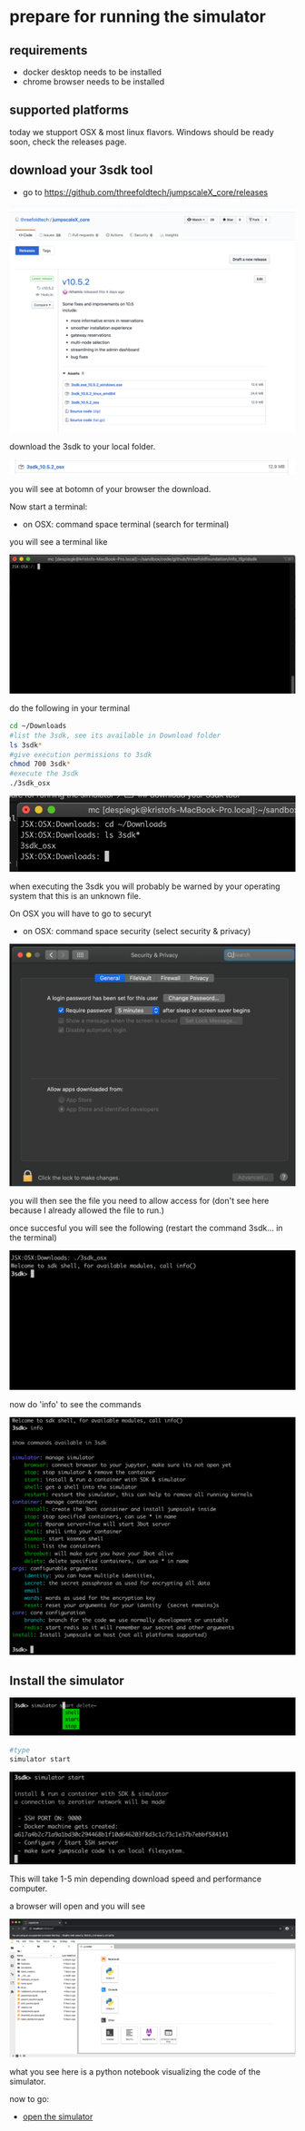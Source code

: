 # prepare for running the simulator

## requirements

- docker desktop needs to be installed
- chrome browser needs to be installed

## supported platforms

today we stupport OSX & most linux flavors.
Windows should be ready soon, check the releases page.

## download your 3sdk tool

- go to https://github.com/threefoldtech/jumpscaleX_core/releases

![](img/download_3sdk1.png)

download the 3sdk to your local folder.

![](img/downloaded1.png)

you will see at botomn of your browser the download.

Now start a terminal:

- on OSX: command space terminal (search for terminal)

you will see a terminal like 

![](./img/terminal.png)

do the following in your terminal

```bash
cd ~/Downloads
#list the 3sdk, see its available in Download folder
ls 3sdk*
#give execution permissions to 3sdk
chmod 700 3sdk*
#execute the 3sdk
./3sdk_osx
```

![](./img/dir.png)

when executing the 3sdk you will probably be warned by your operating system that this is an unknown file.

On OSX you will have to go to securyt

- on OSX: command space security  (select security & privacy)

![](./img/security_privacy.png)

you will then see the file you need to allow access for (don't see here because I already allowed the file to run.)

once succesful you will see the following (restart the command 3sdk... in the terminal)

![](./img/3sdk1.png)

now do 'info' to see the commands

![](./img/3sdk2.png)

## Install the simulator

![](./img/install_cmd_3sdk.png)

```bash
#type
simulator start 
```

![](./img/simulator_installing.png)

This will take 1-5 min depending download speed and performance computer.

a browser will open and you will see

![](./img/open_simulator.png)

what you see here is a python notebook visualizing the code of the simulator.

now to go:

- [open the simulator](simulator_open.md)